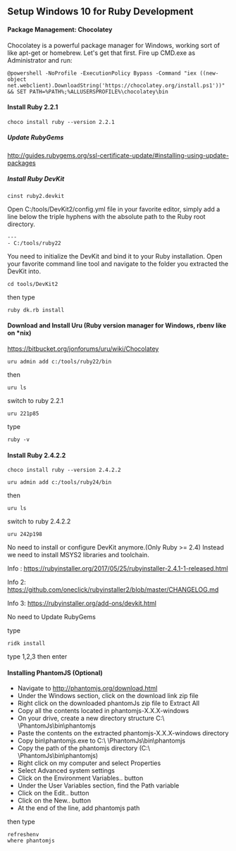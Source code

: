 ## Setup Windows 10 for Ruby Development

#### Package Management: Chocolatey
Chocolatey is a powerful package manager for Windows, working sort of like apt-get or homebrew. Let's get that first. Fire up CMD.exe as Administrator and run:

```
@powershell -NoProfile -ExecutionPolicy Bypass -Command "iex ((new-object net.webclient).DownloadString('https://chocolatey.org/install.ps1'))" && SET PATH=%PATH%;%ALLUSERSPROFILE%\chocolatey\bin
```

#### Install Ruby 2.2.1

```
choco install ruby --version 2.2.1
```

##### Update RubyGems

http://guides.rubygems.org/ssl-certificate-update/#installing-using-update-packages

##### Install Ruby DevKit

```
cinst ruby2.devkit
```

Open C:/tools/DevKit2/config.yml file in your favorite editor, simply add a line below the
triple hyphens with the absolute path to the Ruby root directory.

```
---
- C:/tools/ruby22
```

You need to initialize the DevKit and bind it to your Ruby installation. Open your favorite command line tool and navigate to the folder you extracted the DevKit into.

```
cd tools/DevKit2
```

then type

```
ruby dk.rb install
```


####  Download and Install Uru (Ruby version manager for Windows, rbenv like on *nix)

https://bitbucket.org/jonforums/uru/wiki/Chocolatey

```
uru admin add c:/tools/ruby22/bin
```

then

```
uru ls
```
switch to ruby 2.2.1

```
uru 221p85
```

type

```
ruby -v
```

####  Install Ruby 2.4.2.2

```
choco install ruby --version 2.4.2.2
```

```
uru admin add c:/tools/ruby24/bin
```

then

```
uru ls
```
switch to ruby 2.4.2.2

```
uru 242p198
```

No need to install or configure DevKit anymore.(Only Ruby >= 2.4) Instead we need to install
MSYS2 libraries and toolchain.

Info : https://rubyinstaller.org/2017/05/25/rubyinstaller-2.4.1-1-released.html

Info 2: https://github.com/oneclick/rubyinstaller2/blob/master/CHANGELOG.md

Info 3: https://rubyinstaller.org/add-ons/devkit.html

No need to Update RubyGems

type

```
ridk install
```

type 1,2,3 then enter


#### Installing PhantomJS (Optional)

* Navigate to http://phantomjs.org/download.html
* Under the Windows section, click on the download link zip file
* Right click on the downloaded phantomJs zip file to Extract All
* Copy all the contents located in phantomjs-X.X.X-windows
* On your drive, create a new directory structure C:\ \PhantomJs\bin\phantomjs
* Paste the contents on the extracted phantomjs-X.X.X-windows directory
* Copy bin\phantomjs.exe to C:\ \PhantomJs\bin\phantomjs
* Copy the path of the phantomjs directory (C:\ \PhantomJs\bin\phantomjs)
* Right click on my computer and select Properties
* Select Advanced system settings
* Click on the Environment Variables.. button
* Under the User Variables section, find the Path variable
* Click on the Edit.. button
* Click on the New.. button
* At the end of the line, add phantomjs path

then type

```
refreshenv
where phantomjs
```

